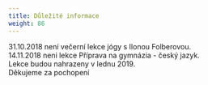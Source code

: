 ```yaml
---
title: Důležité informace
weight: 86
---
```

31.10.2018 není večerní lekce jógy s Ilonou Folberovou.\
14.11.2018 neni lekce Příprava na gymnázia - český jazyk.\
Lekce budou nahrazeny v lednu 2019.\
Děkujeme za pochopení
